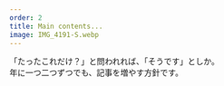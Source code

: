 ```yaml
---
order: 2
title: Main contents...
image: IMG_4191-S.webp
---
```


「たったこれだけ？」と問われれば、「そうです」としか。  
年に一つ二つずつでも、記事を増やす方針です。
